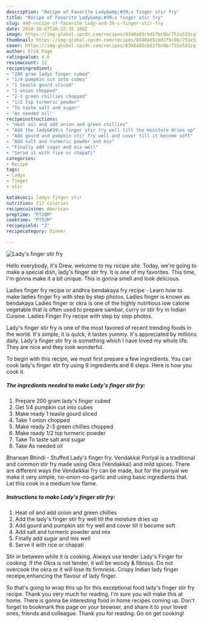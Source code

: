 ```yaml
---
description: "Recipe of Favorite Lady&amp;#39;s finger stir fry"
title: "Recipe of Favorite Lady&amp;#39;s finger stir fry"
slug: 440-recipe-of-favorite-lady-and-39-s-finger-stir-fry
date: 2020-10-07T20:22:35.188Z
image: https://img-global.cpcdn.com/recipes/8348a85cbd1fbc0b/751x532cq70/ladys-finger-stir-fry-recipe-main-photo.jpg
thumbnail: https://img-global.cpcdn.com/recipes/8348a85cbd1fbc0b/751x532cq70/ladys-finger-stir-fry-recipe-main-photo.jpg
cover: https://img-global.cpcdn.com/recipes/8348a85cbd1fbc0b/751x532cq70/ladys-finger-stir-fry-recipe-main-photo.jpg
author: Erik Page
ratingvalue: 4.6
reviewcount: 12
recipeingredient:
- "200 gram ladys finger cubed"
- "1/4 pumpkin cut into cubes"
- "1 teasle gourd sliced"
- "1 onion chopped"
- "2-3 green chillies chopped"
- "1/2 tsp turmeric powder"
- "To taste salt and sugar"
- "As needed oil"
recipeinstructions:
- "Heat oil and add onion and green chillies"
- "Add the lady&#39;s finger stir fry well till the moisture dries up"
- "Add gourd and pumpkin stir fry well and cover till it become soft"
- "Add salt and turmeric powder and mix"
- "Finally add sugar and mix well"
- "Serve it with rice or chapati"
categories:
- Recipe
tags:
- ladys
- finger
- stir

katakunci: ladys finger stir 
nutrition: 217 calories
recipecuisine: American
preptime: "PT28M"
cooktime: "PT52M"
recipeyield: "2"
recipecategory: Dinner

---
```



![Lady&#39;s finger stir fry](https://img-global.cpcdn.com/recipes/8348a85cbd1fbc0b/751x532cq70/ladys-finger-stir-fry-recipe-main-photo.jpg)

Hello everybody, it's Drew, welcome to my recipe site. Today, we're going to make a special dish, lady&#39;s finger stir fry. It is one of my favorites. This time, I'm gonna make it a bit unique. This is gonna smell and look delicious.

Ladies finger fry recipe or andhra bendakaya fry recipe - Learn how to make ladies finger fry with step by step photos. Ladies finger is known as bendakaya Ladies finger or okra is one of the highly nutritious low calorie vegetable that is often used to prepare sambar, curry or stir fry in Indian Cuisine. Ladies Finger Fry recipe with step by step photos.

Lady&#39;s finger stir fry is one of the most favored of recent trending foods in the world. It's simple, it is quick, it tastes yummy. It's appreciated by millions daily. Lady&#39;s finger stir fry is something which I have loved my whole life. They are nice and they look wonderful.


To begin with this recipe, we must first prepare a few ingredients. You can cook lady&#39;s finger stir fry using 8 ingredients and 6 steps. Here is how you cook it.

<!--inarticleads1-->

##### The ingredients needed to make Lady&#39;s finger stir fry:

1. Prepare 200 gram lady&#39;s finger cubed
1. Get 1/4 pumpkin cut into cubes
1. Make ready 1 teasle gourd sliced
1. Take 1 onion chopped
1. Make ready 2-3 green chillies chopped
1. Make ready 1/2 tsp turmeric powder
1. Take To taste salt and sugar
1. Take As needed oil


Bharwan Bhindi - Stuffed Lady&#39;s finger fry. Vendakkai Poriyal is a traditional and common stir fry made using Okra (Vendakkai) and mild spices. There are different ways the Vendaikkai fry can be made, but for the poriyal we make it very simple, no-onion-no-garlic and using basic ingredients that. Let this cook in a medium low flame. 

<!--inarticleads2-->

##### Instructions to make Lady&#39;s finger stir fry:

1. Heat oil and add onion and green chillies
1. Add the lady&#39;s finger stir fry well till the moisture dries up
1. Add gourd and pumpkin stir fry well and cover till it become soft
1. Add salt and turmeric powder and mix
1. Finally add sugar and mix well
1. Serve it with rice or chapati


Stir in between while it is cooking. Always use tender Lady&#39;s Finger for cooking. If the Okra is not tender, it will be woody &amp; fibrous. Do not overcook the okra or it will lose its firmness. Crispy Indian lady finger receipe,enhancing the flavour of lady finger. 

So that's going to wrap this up for this exceptional food lady&#39;s finger stir fry recipe. Thank you very much for reading. I'm sure you will make this at home. There is gonna be interesting food in home recipes coming up. Don't forget to bookmark this page on your browser, and share it to your loved ones, friends and colleague. Thank you for reading. Go on get cooking!
